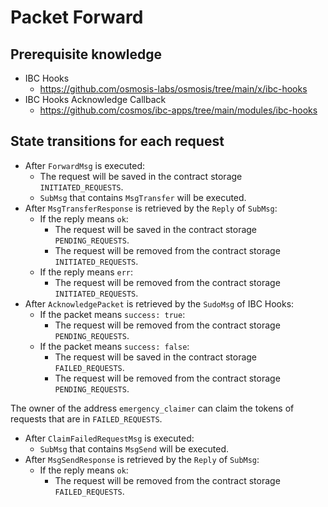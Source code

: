 # Packet Forward

## Prerequisite knowledge

- IBC Hooks
  - <https://github.com/osmosis-labs/osmosis/tree/main/x/ibc-hooks>
- IBC Hooks Acknowledge Callback
  - <https://github.com/cosmos/ibc-apps/tree/main/modules/ibc-hooks>

## State transitions for each request

- After `ForwardMsg` is executed:
  - The request will be saved in the contract storage `INITIATED_REQUESTS`.
  - `SubMsg` that contains `MsgTransfer` will be executed.
- After `MsgTransferResponse` is retrieved by the `Reply` of `SubMsg`:
  - If the reply means `ok`:
    - The request will be saved in the contract storage `PENDING_REQUESTS`.
    - The request will be removed from the contract storage `INITIATED_REQUESTS`.
  - If the reply means `err`:
    - The request will be removed from the contract storage `INITIATED_REQUESTS`.
- After `AcknowledgePacket` is retrieved by the `SudoMsg` of IBC Hooks:
  - If the packet means `success: true`:
    - The request will be removed from the contract storage `PENDING_REQUESTS`.
  - If the packet means `success: false`:
    - The request will be saved in the contract storage `FAILED_REQUESTS`.
    - The request will be removed from the contract storage `PENDING_REQUESTS`.

The owner of the address `emergency_claimer` can claim the tokens of requests that are in `FAILED_REQUESTS`.

- After `ClaimFailedRequestMsg` is executed:
  - `SubMsg` that contains `MsgSend` will be executed.
- After `MsgSendResponse` is retrieved by the `Reply` of `SubMsg`:
  - If the reply means `ok`:
    - The request will be removed from the contract storage `FAILED_REQUESTS`.
